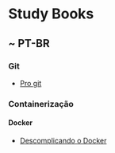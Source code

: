# Study Books

## ~ PT-BR
### Git
* [Pro git](https://git-scm.com/book/pt-br/v2)

### Containerização
#### Docker
* [Descomplicando o Docker](https://livro.descomplicandodocker.com.br/)
